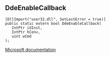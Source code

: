 ## DdeEnableCallback

```
[DllImport("user32.dll", SetLastError = true)]
public static extern bool DdeEnableCallback(
   IntPtr idInst,
   IntPtr hConv,
   uint wCmd
);
```

[Microsoft documentation](https://docs.microsoft.com/en-us/windows/win32/api/winuser/nf-winuser-ddeenablecallback)
